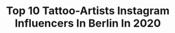 ---
title: Top 10 Tattoo-Artists Instagram Influencers In Berlin In 2020
description: >-
  Find top tattoo-artists Instagram influencers in Berlin in 2020. Most popular hashtags: #berlin #tattoo #tattooartist #illustration.
platform: Instagram
profiles:
  - username: "dotstolines"
    fullname: >-
      Chaim Machlev
    location: "Germany"
    followers: 511795
    engagement: 108
    commentsToLikes: 0.008328
    id: ck6tp4lyzht040j71iarm4dm9
    verified: true
    hashtags: "#collaboration, #ashtonkutcher, #dotstolines, #lineart"
  - username: "guendouglas"
    fullname: >-
      Guen Douglas
    location: "Germany"
    followers: 74942
    engagement: 197
    commentsToLikes: 0.036363
    id: ck6tk3xu13yie0j71svgnzuc5
    verified: false
    hashtags: "#stayathome, #tattoodoambassador, #biker, #tattoolife"
  - username: "verenafrye"
    fullname: >-
      Verena Frye
    location: "Germany"
    followers: 2500
    engagement: 822
    commentsToLikes: 0.143959
    id: ck5hkaicji2s30i115s42apok
    verified: false
    hashtags: "#filmisalive, #pentaxspotmatic, #berlinkreuzberg, #bakerboyhat"
  - username: "gullsahkaraca"
    fullname: >-
      •Gülşah KARACA•
    location: "Germany"
    followers: 60261
    engagement: 242
    commentsToLikes: 0.019832
    id: ck6ubk32ta1ny0j71yt21h3b4
    verified: false
    hashtags: "#january, #home, #ihavethisthingwithfloors, #skyporn"
  - username: "suhai_tattoo"
    fullname: >-
      Sūhai Tattoo Artist
    location: "Germany"
    followers: 10027
    engagement: 469
    commentsToLikes: 0.022406
    id: ck5qbqx08myun0i11dm2wu7u4
    verified: false
    hashtags: "#laondinadeplata, #tattoomontevideo, #firetattoo, #handmade"
  - username: "kubec_wolftown"
    fullname: >-
      WolfTownTattooParlor
    location: "Germany"
    followers: 27746
    engagement: 360
    commentsToLikes: 0.028980
    id: ck5caanord1m40i11vqy8tufk
    verified: false
    hashtags: "#tattooart, #taot, #tattooworkers, #tattoolife"
  - username: "konstantin_siegel"
    fullname: >-
      Konstantin Siegel
    location: "Germany"
    followers: 22702
    engagement: 509
    commentsToLikes: 0.028279
    id: ck5hko9amisco0i11k4o4gobn
    verified: false
    hashtags: "#flower, #botanicaltattoo, #culm, #botanicalillustration"
  - username: "unclea"
    fullname: >-
      unclea
    location: "Germany"
    followers: 47271
    engagement: 253
    commentsToLikes: 0.023390
    id: ck134pkj7xkzc0i19zcpjpszz
    verified: false
    hashtags: "#conspiracyinctattoo, #neotrad, #neotraditionaltattooer, #snaketattoo"
  - username: "ademaras_arts"
    fullname: >-
      Welcome to my sketchbook 📒✍🏻
    location: "Germany"
    followers: 22247
    engagement: 1544
    commentsToLikes: 0.007087
    id: ck13aksedquz90i19n67w3d4s
    verified: false
    hashtags: "#venomtattoo, #decidueye, #dragonite, #electivire"
  - username: "richykoll"
    fullname: >-
      creative mind
    location: "Germany"
    followers: 55652
    engagement: 134
    commentsToLikes: 0.007125
    id: ck0u684fr16wq0i19yq7wzs0c
    verified: false
    hashtags: "#tattooed, #art, #inktattoo, #photoshoot"
---